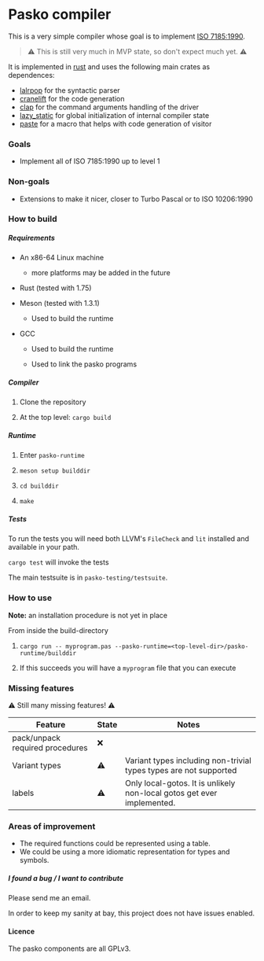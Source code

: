 # Pasko compiler

This is a very simple compiler whose goal is to implement [ISO 7185:1990](https://archive.org/details/iso-iec-7185-1990-Pascal).

> ⚠️ This is still very much in MVP state, so don't expect much yet. ⚠️

It is implemented in [rust](https://www.rust-lang.org) and uses the following main crates as dependences:

- [lalrpop](https://crates.io/crates/lalrpop) for the syntactic parser
- [cranelift](https://cranelift.dev) for the code generation
- [clap](https://crates.io/crates/clap) for the command arguments handling of the driver
- [lazy_static](https://crates.io/crates/lazy_static) for global initialization of internal compiler state
- [paste](https://crates.io/crates/paste) for a macro that helps with code generation of visitor

### Goals

- Implement all of ISO 7185:1990 up to level 1

### Non-goals

- Extensions to make it nicer, closer to Turbo Pascal or to ISO 10206:1990

### How to build

##### Requirements

- An x86-64 Linux machine
  
  - more platforms may be added in the future

- Rust (tested with 1.75)

- Meson (tested with 1.3.1)
  
  - Used to build the runtime

- GCC
  
  - Used to build the runtime
  
  - Used to link the pasko programs

##### Compiler

1. Clone the repository

2. At the top level: `cargo build`

##### Runtime

1. Enter `pasko-runtime`

2. `meson setup builddir`

3. `cd builddir`

4. `make`

##### Tests

To run the tests you will need both LLVM's `FileCheck` and `lit` installed and available in your path.

`cargo test` will invoke the tests

The main testsuite is in `pasko-testing/testsuite`.

### How to use

**Note:** an installation procedure is not yet in place

From inside the build-directory

1. `cargo run -- myprogram.pas --pasko-runtime=<top-level-dir>/pasko-runtime/builddir`

2. If this succeeds you will have a `myprogram` file that you can execute

### Missing features

⚠️ Still many missing features! ⚠️

| Feature                                                | State | Notes                                                       |
| ------------------------------------------------------ | ----- | ----------------------------------------------------------- |
| pack/unpack required procedures                        | ❌    |                                                             |
| Variant types                                          | ⚠️     | Variant types including non-trivial types types are not supported  |
| labels                                                 | ⚠️     | Only local-gotos. It is unlikely non-local gotos get ever implemented. |

### Areas of improvement

- The required functions could be represented using a table.
- We could be using a more idiomatic representation for types and symbols.

##### I found a bug / I want to contribute

Please send me an email.

In order to keep my sanity at bay, this project does not have issues enabled.

#### Licence

The pasko components are all GPLv3.
